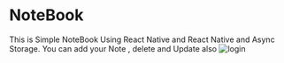 # NoteBook
This is Simple NoteBook Using React Native and React Native and Async Storage. You can add your Note , delete  and Update also
![login](https://user-images.githubusercontent.com/48593134/135393923-afab9d37-71eb-470c-aede-980661521b4f.png)
